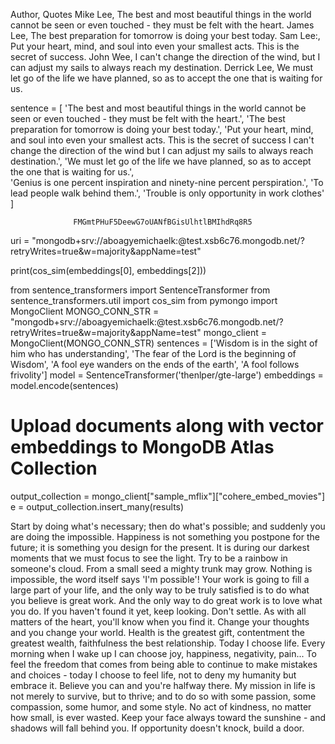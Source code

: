 Author,    Quotes
Mike Lee,                     The best and most beautiful things in the world cannot be seen or even touched - they must be felt with the heart.
James Lee,                    The best preparation for tomorrow is doing your best today.
Sam Lee:,                     Put your heart, mind, and soul into even your smallest acts. This is the secret of success.
John Wee,                     I can't change the direction of the wind, but I can adjust my sails to always reach my destination.
Derrick Lee,                  We must let go of the life we have planned, so as to accept the one that is waiting for us.   


  sentence =    [ 'The best and most beautiful things in the world cannot be seen or even touched - they must be felt with the heart.',
                  'The best preparation for tomorrow is doing your best today.',
                  'Put your heart, mind, and soul into even your smallest acts. This is the secret of success I can't change the direction of the wind 
                  but I can adjust my sails to always reach destination.',
                 'We must let go of the life we have planned, so as to accept the one that is waiting for us.',   
                 'Genius is one percent inspiration and ninety-nine percent perspiration.',
                  'To lead people walk behind them.',
                  'Trouble is only opportunity in work clothes' ]

                  FMGmtPHuF5DeewG7oUANfBGisUlhtlBMIhdRq8R5
uri = "mongodb+srv://aboagyemichaelk:<password>@test.xsb6c76.mongodb.net/?retryWrites=true&w=majority&appName=test"


print(cos_sim(embeddings[0], embeddings[2]))




from sentence_transformers import SentenceTransformer
from sentence_transformers.util import cos_sim
from pymongo import MongoClient
MONGO_CONN_STR = "mongodb+srv://aboagyemichaelk:<password>@test.xsb6c76.mongodb.net/?retryWrites=true&w=majority&appName=test"
mongo_client = MongoClient(MONGO_CONN_STR)
sentences = ['Wisdom is in the sight of him who has understanding',  'The fear of the Lord is the beginning of Wisdom', 'A fool eye wanders on the ends of the earth', 'A fool follows frivolity']
model = SentenceTransformer('thenlper/gte-large')
embeddings = model.encode(sentences)



# Upload documents along with vector embeddings to MongoDB Atlas Collection
output_collection = mongo_client["sample_mflix"]["cohere_embed_movies"]
e = output_collection.insert_many(results)





Start by doing what's necessary; then do what's possible; and suddenly you are doing the impossible.
Happiness is not something you postpone for the future; it is something you design for the present.
It is during our darkest moments that we must focus to see the light.
Try to be a rainbow in someone's cloud.
From a small seed a mighty trunk may grow.
Nothing is impossible, the word itself says 'I'm possible'!
Your work is going to fill a large part of your life, and the only way to be truly satisfied is to do what you believe is great work. And the only way to do great work is to love what you do. If you haven't found it yet, keep looking. Don't settle. As with all matters of the heart, you'll know when you find it.
Change your thoughts and you change your world.
Health is the greatest gift, contentment the greatest wealth, faithfulness the best relationship.
Today I choose life. Every morning when I wake up I can choose joy, happiness, negativity, pain... To feel the freedom that comes from being able to continue to make mistakes and choices - today I choose to feel life, not to deny my humanity but embrace it.
Believe you can and you're halfway there.
My mission in life is not merely to survive, but to thrive; and to do so with some passion, some compassion, some humor, and some style.
No act of kindness, no matter how small, is ever wasted.
Keep your face always toward the sunshine - and shadows will fall behind you.
If opportunity doesn't knock, build a door.
